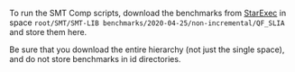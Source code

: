 To run the SMT Comp scripts, download the benchmarks from [StarExec](https://www.starexec.org/starexec/secure/explore/spaces.jsp?id=406432) in space ``root/SMT/SMT-LIB benchmarks/2020-04-25/non-incremental/QF_SLIA`` and store them here.

Be sure that you download the entire hierarchy (not just the single space), and do not store benchmarks in id directories.
